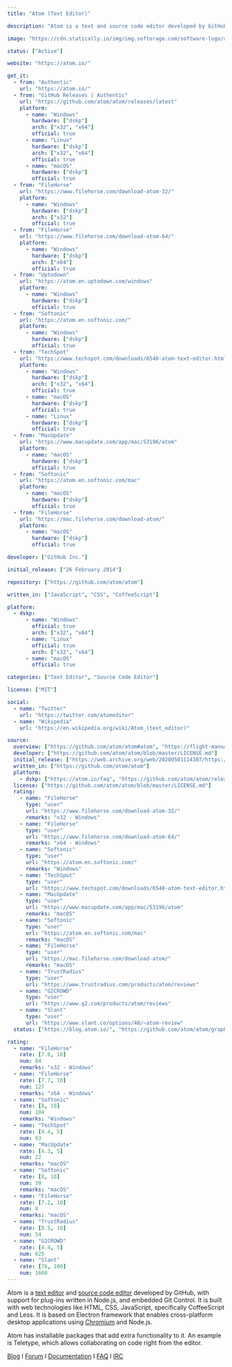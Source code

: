 ```yaml
---
title: "Atom (Text Editor)"

description: "Atom is a text and source code editor developed by GitHub, with support for plug-ins written in Node.js, and embedded Git Control"

image: "https://cdn.statically.io/img/img.softorage.com/software-logo/atom-text-editor.png?h=64"

status: ["Active"]

website: "https://atom.io/"

get_it:
  - from: "Authentic"
    url: "https://atom.io/"
  - from: "GitHub Releases | Authentic"
    url: "https://github.com/atom/atom/releases/latest"
    platform:
      - name: "Windows"
        hardware: ["dskp"]
        arch: ["x32", "x64"]
        official: true
      - name: "Linux"
        hardware: ["dskp"]
        arch: ["x32", "x64"]
        official: true
      - name: "macOS"
        hardware: ["dskp"]
        official: true
  - from: "FileHorse"
    url: "https://www.filehorse.com/download-atom-32/"
    platform:
      - name: "Windows"
        hardware: ["dskp"]
        arch: ["x32"]
        official: true
  - from: "FileHorse"
    url: "https://www.filehorse.com/download-atom-64/"
    platform:
      - name: "Windows"
        hardware: ["dskp"]
        arch: ["x64"]
        official: true
  - from: "Uptodown"
    url: "https://atom.en.uptodown.com/windows"
    platform:
      - name: "Windows"
        hardware: ["dskp"]
        official: true
  - from: "Softonic"
    url: "https://atom.en.softonic.com/"
    platform:
      - name: "Windows"
        hardware: ["dskp"]
        official: true
  - from: "TechSpot"
    url: "https://www.techspot.com/downloads/6540-atom-text-editor.html"
    platform:
      - name: "Windows"
        hardware: ["dskp"]
        arch: ["x32", "x64"]
        official: true
      - name: "macOS"
        hardware: ["dskp"]
        official: true
      - name: "Linux"
        hardware: ["dskp"]
        official: true
  - from: "MacUpdate"
    url: "https://www.macupdate.com/app/mac/53196/atom"
    platform:
      - name: "macOS"
        hardware: ["dskp"]
        official: true
  - from: "Softonic"
    url: "https://atom.en.softonic.com/mac"
    platform:
      - name: "macOS"
        hardware: ["dskp"]
        official: true
  - from: "FileHorse"
    url: "https://mac.filehorse.com/download-atom/"
    platform:
      - name: "macOS"
        hardware: ["dskp"]
        official: true

developer: ["GitHub Inc."]

initial_release: ["26 February 2014"]

repository: ["https://github.com/atom/atom"]

written_in: ["JavaScript", "CSS", "CoffeeScript"]

platform:
  - dskp:
      - name: "Windows"
        official: true
        arch: ["x32", "x64"]
      - name: "Linux"
        official: true
        arch: ["x32", "x64"]
      - name: "macOS"
        official: true

categories: ["Text Editor", "Source Code Editor"]

license: ["MIT"]

social:
  - name: "Twitter"
    url: "https://twitter.com/atomeditor"
  - name: "Wikipedia"
    url: "https://en.wikipedia.org/wiki/Atom_(text_editor)"

source:
  overview: ["https://github.com/atom/atom#atom", "https://flight-manual.atom.io/hacking-atom/sections/tools-of-the-trade/", "https://web.archive.org/web/20200423054056/https://atom.io/faq", "https://github.com/electron/electron", "https://discuss.atom.io/t/irc-channel-for-discussing-atom/8839/4"]
  developer: ["https://github.com/atom/atom/blob/master/LICENSE.md"]
  initial_release: ["https://web.archive.org/web/20200501114307/https://github.com/atom/atom/releases/tag/v1.0.0", "https://blog.atom.io/2015/06/25/atom-1-0.html"]
  written_in: ["https://github.com/atom/atom"]
  platform:
    - dskp: ["https://atom.io/faq", "https://github.com/atom/atom/releases/"]
  license: ["https://github.com/atom/atom/blob/master/LICENSE.md"]
  rating:
    - name: "FileHorse"
      type: "user"
      url: "https://www.filehorse.com/download-atom-32/"
      remarks: "x32 - Windows"
    - name: "FileHorse"
      type: "user"
      url: "https://www.filehorse.com/download-atom-64/"
      remarks: "x64 - Windows"
    - name: "Softonic"
      type: "user"
      url: "https://atom.en.softonic.com/"
      remarks: "Windows"
    - name: "TechSpot"
      type: "user"
      url: "https://www.techspot.com/downloads/6540-atom-text-editor.html"
    - name: "MacUpdate"
      type: "user"
      url: "https://www.macupdate.com/app/mac/53196/atom"
      remarks: "macOS"
    - name: "Softonic"
      type: "user"
      url: "https://atom.en.softonic.com/mac"
      remarks: "macOS"
    - name: "FileHorse"
      type: "user"
      url: "https://mac.filehorse.com/download-atom/"
      remarks: "macOS"
    - name: "TrustRadius"
      type: "user"
      url: "https://www.trustradius.com/products/atom/reviews"
    - name: "G2CROWD"
      type: "user"
      url: "https://www.g2.com/products/atom/reviews"
    - name: "Slant"
      type: "user"
      url: "https://www.slant.co/options/48/~atom-review"
  status: ["https://blog.atom.io/", "https://github.com/atom/atom/graphs/contributors"]

rating:
  - name: "FileHorse"
    rate: [7.8, 10]
    num: 84
    remarks: "x32 - Windows"
  - name: "FileHorse"
    rate: [7.7, 10]
    num: 127
    remarks: "x64 - Windows"
  - name: "Softonic"
    rate: [8, 10]
    num: 104
    remarks: "Windows"
  - name: "TechSpot"
    rate: [4.4, 5]
    num: 93
  - name: "MacUpdate"
    rate: [4.3, 5]
    num: 22
    remarks: "macOS"
  - name: "Softonic"
    rate: [8, 10]
    num: 39
    remarks: "macOS"
  - name: "FileHorse"
    rate: [7.2, 10]
    num: 8
    remarks: "macOS"
  - name: "TrustRadius"
    rate: [8.5, 10]
    num: 54
  - name: "G2CROWD"
    rate: [4.4, 5]
    num: 625
  - name: "Slant"
    rate: [76, 100]
    num: 1660
---
```

  Atom is a [text editor](/categories/text-editor/) and [source code editor](/categories/source-code-editor/) developed by GitHub, with support for plug-ins written in Node.js, and embedded Git Control. It is built with web technologies like HTML, CSS, JavaScript, specifically CoffeeScript and Less. It is based on Electron framework that enables cross-platform desktop applications using [Chromium](/software/chromium-web-browser/) and Node.js.
  
  Atom has installable packages that add extra functionality to it. An example is Teletype, which allows collaborating on code right from the editor.
  
  [Blog](https://blog.atom.io/)  I  [Forum](https://discuss.atom.io/)  I  [Documentation](https://atom.io/docs)  I  [FAQ](https://atom.io/faq)  I  [IRC](https://webchat.freenode.net/?channels=atom)
